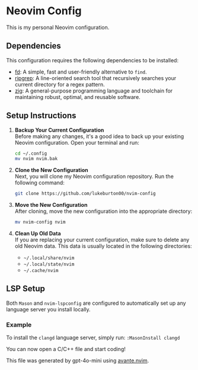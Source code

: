 # Neovim Config

This is my personal Neovim configuration. 

## Dependencies

This configuration requires the following dependencies to be installed:

- [fd](https://github.com/sharkdp/fd): A simple, fast and user-friendly alternative to `find`.
- [ripgrep](https://github.com/BurntSushi/ripgrep): A line-oriented search tool that recursively searches your current directory for a regex pattern.
- [zig](https://ziglang.org/download/): A general-purpose programming language and toolchain for maintaining robust, optimal, and reusable software.

## Setup Instructions

1. **Backup Your Current Configuration**  
   Before making any changes, it's a good idea to back up your existing Neovim configuration. Open your terminal and run:
   ```bash
   cd ~/.config
   mv nvim nvim.bak
   ```

2. **Clone the New Configuration**  
   Next, you will clone my Neovim configuration repository. Run the following command:
   ```bash
   git clone https://github.com/lukeburton00/nvim-config
   ```

3. **Move the New Configuration**  
   After cloning, move the new configuration into the appropriate directory:
   ```bash
   mv nvim-config nvim
   ```

4. **Clean Up Old Data**  
   If you are replacing your current configuration, make sure to delete any old Neovim data. This data is usually located in the following directories:
   - `~/.local/share/nvim`
   - `~/.local/state/nvim`
   - `~/.cache/nvim`

## LSP Setup

Both ```Mason``` and ```nvim-lspconfig``` are configured to automatically set up any language server you install locally.

### Example

To install the `clangd` language server, simply run:
```:MasonInstall clangd```

You can now open a C/C++ file and start coding!

This file was generated by gpt-4o-mini using [avante.nvim](https://github.com/yetone/avante.nvim).
